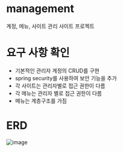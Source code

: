 # management
계정, 메뉴, 사이트 관리 사이트 프로젝트

# 요구 사항 확인
- 기본적인 관리자 계정의 CRUD를 구현
- spring security를 사용하여 보안 기능을 추가
- 각 사이트는 관리자별로 접근 권한이 다름
- 각 메뉴는 관리자 별로 접근 권한이 다름
- 메뉴는 계층구조를 가짐

# ERD
![image](https://user-images.githubusercontent.com/76987021/225961916-d5cb259a-7073-4375-9662-a63f19a34634.png)
